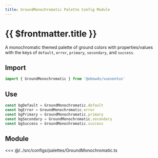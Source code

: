 ```yaml
---
title: GroundMonochromatic Palette Config Module
---
```


<script setup>
    import DocsPackageVersion from '../../../src/views/compos/DocsPackageVersion.vue'
</script>





# {{ $frontmatter.title }}

A monochromatic themed palette of ground colors with properties/values with the keys of `default`, `error`, `primary`, `secondary`, and `success`.






## Import

```javascript
import { GroundMonochromatic } from '@obewds/vueventus'
```






## Use

```javascript
const bgDefault = GroundMonochromatic.default
const bgError = GroundMonochromatic.error
const bgPrimary = GroundMonochromatic.primary
const bgSecondary = GroundMonochromatic.secondary
const bgSuccess = GroundMonochromatic.success
```






## Module

<<< @/../src/configs/palettes/GroundMonochromatic.ts






<DocsPackageVersion/>


